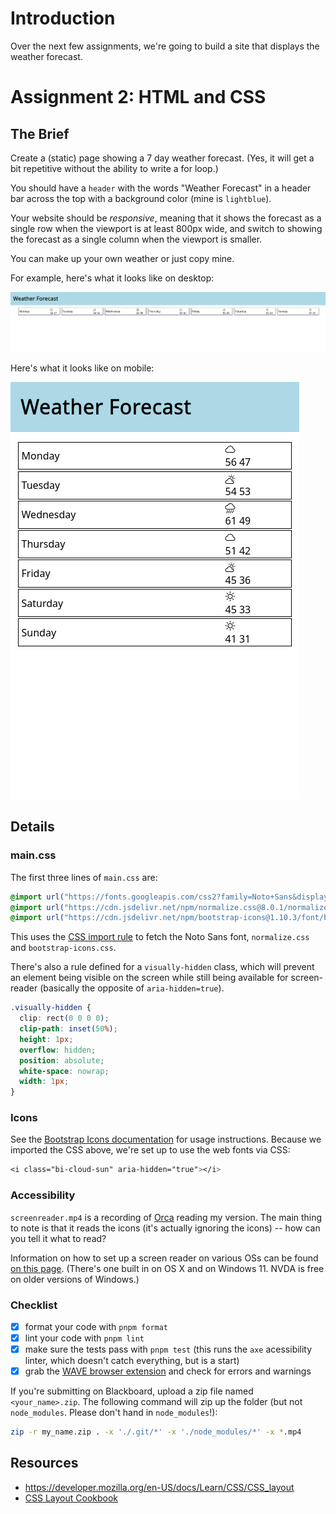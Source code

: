 # Introduction

Over the next few assignments, we're going to build a site that displays the weather forecast.

# Assignment 2: HTML and CSS

## The Brief

Create a (static) page showing a 7 day weather forecast. (Yes, it will get a bit repetitive without the ability to write a for loop.)

You should have a `header` with the words "Weather Forecast" in a header bar across the top with a background color (mine is `lightblue`).

Your website should be *responsive*, meaning that it shows the forecast as a single row when the viewport is at least 800px wide,
and switch to showing the forecast as a single column when the viewport is smaller.

You can make up your own weather or just copy mine.

For example, here's what it looks like on desktop:

![desktop screenshot -- days in a single row below the heading](./desktop.png)

Here's what it looks like on mobile:

![mobile screenshot -- all days in a column below the heading](./mobile_weather.png)

## Details

### main.css

The first three lines of `main.css` are:
```css
@import url("https://fonts.googleapis.com/css2?family=Noto+Sans&display=swap");
@import url("https://cdn.jsdelivr.net/npm/normalize.css@8.0.1/normalize.css");
@import url("https://cdn.jsdelivr.net/npm/bootstrap-icons@1.10.3/font/bootstrap-icons.css");
```

This uses the [CSS import rule](https://developer.mozilla.org/en-US/docs/Web/CSS/@import) to fetch the Noto Sans font, `normalize.css` and `bootstrap-icons.css`.

There's also a rule defined for a `visually-hidden` class, which will prevent an element being visible on the screen while still being available for screen-reader (basically the opposite of `aria-hidden=true`).
```css
.visually-hidden {
  clip: rect(0 0 0 0);
  clip-path: inset(50%);
  height: 1px;
  overflow: hidden;
  position: absolute;
  white-space: nowrap;
  width: 1px;
}
```

### Icons

See the [Bootstrap Icons documentation](https://icons.getbootstrap.com/#usage) for usage instructions. Because we imported the CSS above, we're set up to use the web fonts via CSS:
```css
<i class="bi-cloud-sun" aria-hidden="true"></i>
```

### Accessibility

`screenreader.mp4` is a recording of [Orca](https://help.gnome.org/users/orca/stable/index.html.en) reading my version. The main thing to note is that it reads the icons (it's actually ignoring the icons) -- how can you tell it what to read? 

Information on how to set up a screen reader on various OSs can be found [on this page](https://cccaccessibility.org/assistive-tech/screen-readers). (There's one built in on OS X and on Windows 11. NVDA is free on older versions of Windows.)


### Checklist

- [x] format your code with `pnpm format`
- [x] lint your code with `pnpm lint`
- [x] make sure the tests pass with `pnpm test` (this runs the `axe` acessibility linter, which doesn't catch everything, but is a start)
- [x] grab the [WAVE browser extension](https://wave.webaim.org/extension/) and check for errors and warnings

If you're submitting on Blackboard, upload a zip file named `<your_name>.zip`. The following command will zip up the folder (but not `node_modules`. Please don't hand in `node_modules`!):
```bash
zip -r my_name.zip . -x './.git/*' -x './node_modules/*' -x *.mp4
```

## Resources

- https://developer.mozilla.org/en-US/docs/Learn/CSS/CSS_layout
- [CSS Layout Cookbook](https://developer.mozilla.org/en-US/docs/Web/CSS/Layout_cookbook)
